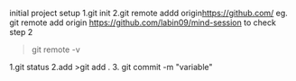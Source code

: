 initial project setup
1.git init
2.git remote addd origin<https://github.com/>
eg. git remote add origin https://github.com/labin09/mind-session
to check step 2
>git remote -v

<!-- day to day-->
1.git status
2.add
    >git add .
3. git commit -m "variable" 